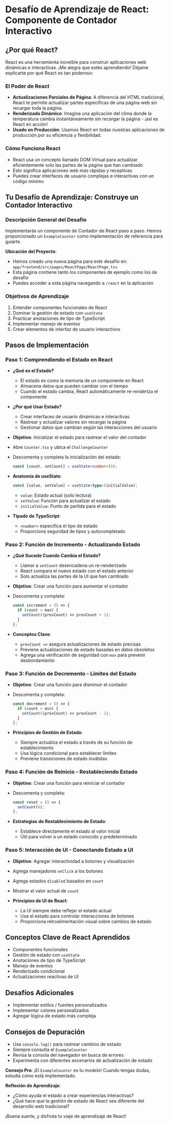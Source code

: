 # Desafío de Aprendizaje de React: Componente de Contador Interactivo

## ¿Por qué React?

React es una herramienta increíble para construir aplicaciones web dinámicas e interactivas. ¡Me alegra que estés aprendiendo! Déjame explicarte por qué React es tan poderoso:

### El Poder de React

- **Actualizaciones Parciales de Página**: A diferencia del HTML tradicional, React te permite actualizar partes específicas de una página web sin recargar toda la página.
- **Renderizado Dinámico**: Imagina una aplicación del clima donde la temperatura cambia instantáneamente sin recargar la página - ¡así es React en acción!
- **Usado en Producción**: Usamos React en todas nuestras aplicaciones de producción por su eficiencia y flexibilidad.

### Cómo Funciona React

- React usa un concepto llamado DOM Virtual para actualizar eficientemente solo las partes de la página que han cambiado
- Esto significa aplicaciones web más rápidas y receptivas
- Puedes crear interfaces de usuario complejas e interactivas con un código mínimo

## Tu Desafío de Aprendizaje: Construye un Contador Interactivo

### Descripción General del Desafío

Implementarás un componente de Contador de React paso a paso. Hemos proporcionado un `ExampleCounter` como implementación de referencia para guiarte.

**Ubicación del Proyecto**:

- Hemos creado una nueva página para este desafío en:
  `app/frontend/src/pages/ReactPage/ReactPage.tsx`
- Esta página contiene tanto los componentes de ejemplo como los de desafío
- Puedes acceder a esta página navegando a `/react` en la aplicación

### Objetivos de Aprendizaje

1. Entender componentes funcionales de React
2. Dominar la gestión de estado con `useState`
3. Practicar anotaciones de tipo de TypeScript
4. Implementar manejo de eventos
5. Crear elementos de interfaz de usuario interactivos

## Pasos de Implementación

### Paso 1: Comprendiendo el Estado en React

- **¿Qué es el Estado?**

  - El estado es como la memoria de un componente en React
  - Almacena datos que pueden cambiar con el tiempo
  - Cuando el estado cambia, React automáticamente re-renderiza el componente

- **¿Por qué Usar Estado?**

  - Crear interfaces de usuario dinámicas e interactivas
  - Rastrear y actualizar valores sin recargar la página
  - Gestionar datos que cambian según las interacciones del usuario

- **Objetivo**: Inicializar el estado para rastrear el valor del contador
- Abre `Counter.tsx` y ubica el `ChallengeCounter`
- Descomenta y completa la inicialización del estado:

  ```typescript
  const [count, setCount] = useState<number>(0);
  ```

- **Anatomía de useState**:

  ```typescript
  const [value, setValue] = useState<type>(initialValue);
  ```

  - `value`: Estado actual (solo lectura)
  - `setValue`: Función para actualizar el estado
  - `initialValue`: Punto de partida para el estado

- **Tipado de TypeScript**:
  - `<number>` especifica el tipo de estado
  - Proporciona seguridad de tipos y autocompletado

### Paso 2: Función de Incremento - Actualizando Estado

- **¿Qué Sucede Cuando Cambia el Estado?**

  - Llamar a `setCount` desencadena un re-renderizado
  - React compara el nuevo estado con el estado anterior
  - Solo actualiza las partes de la UI que han cambiado

- **Objetivo**: Crear una función para aumentar el contador
- Descomenta y completa:

  ```typescript
  const increment = () => {
    if (count < max) {
      setCount((prevCount) => prevCount + 1);
    }
  };
  ```

- **Conceptos Clave**:
  - `prevCount =>` asegura actualizaciones de estado precisas
  - Previene actualizaciones de estado basadas en datos obsoletos
  - Agrega una verificación de seguridad con `max` para prevenir desbordamiento

### Paso 3: Función de Decremento - Límites del Estado

- **Objetivo**: Crear una función para disminuir el contador
- Descomenta y completa:

  ```typescript
  const decrement = () => {
    if (count > min) {
      setCount((prevCount) => prevCount - 1);
    }
  };
  ```

- **Principios de Gestión de Estado**:
  - Siempre actualiza el estado a través de su función de establecimiento
  - Usa lógica condicional para establecer límites
  - Previene transiciones de estado inválidas

### Paso 4: Función de Reinicio - Restableciendo Estado

- **Objetivo**: Crear una función para reiniciar el contador
- Descomenta y completa:

  ```typescript
  const reset = () => {
    setCount(0);
  };
  ```

- **Estrategias de Restablecimiento de Estado**:
  - Establece directamente el estado al valor inicial
  - Útil para volver a un estado conocido y predeterminado

### Paso 5: Interacción de UI - Conectando Estado a UI

- **Objetivo**: Agregar interactividad a botones y visualización
- Agrega manejadores `onClick` a los botones
- Agrega estados `disabled` basados en `count`
- Mostrar el valor actual de `count`

- **Principios de UI de React**:
  - La UI siempre debe reflejar el estado actual
  - Usa el estado para controlar interacciones de botones
  - Proporciona retroalimentación visual sobre cambios de estado

## Conceptos Clave de React Aprendidos

- Componentes funcionales
- Gestión de estado con `useState`
- Anotaciones de tipo de TypeScript
- Manejo de eventos
- Renderizado condicional
- Actualizaciones reactivas de UI

## Desafíos Adicionales

- Implementar estilos / fuentes personalizados
- Implementar colores personalizados
- Agregar lógica de estado más compleja

## Consejos de Depuración

- Usa `console.log()` para rastrear cambios de estado
- Siempre consulta el `ExampleCounter`
- Revisa la consola del navegador en busca de errores
- Experimenta con diferentes escenarios de actualización de estado

**Consejo Pro**: ¡El `ExampleCounter` es tu modelo! Cuando tengas dudas, estudia cómo está implementado.

**Reflexión de Aprendizaje**:

- ¿Cómo ayuda el estado a crear experiencias interactivas?
- ¿Qué hace que la gestión de estado de React sea diferente del desarrollo web tradicional?

¡Buena suerte, y disfruta tu viaje de aprendizaje de React!
